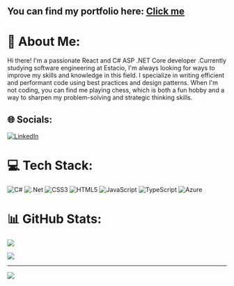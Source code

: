 <h2>You can find my portfolio here: <a href="https://devluizalbuquerque.com/">Click me</a>  </h2>

# 💫 About Me:
Hi there! I'm a passionate React and C# ASP .NET Core developer .Currently studying software engineering at Estacio, I'm always looking for ways to improve my skills and knowledge in this field. I specialize in writing efficient and performant code using best practices and design patterns. When I'm not coding, you can find me playing chess, which is both a fun hobby and a way to sharpen my problem-solving and strategic thinking skills.


## 🌐 Socials:
[![LinkedIn](https://img.shields.io/badge/LinkedIn-%230077B5.svg?logo=linkedin&logoColor=white)](https://linkedin.com/in/luiz-alberto-albuquerque) 

# 💻 Tech Stack:
![C#](https://img.shields.io/badge/c%23-%23239120.svg?style=for-the-badge&logo=c-sharp&logoColor=white) ![.Net](https://img.shields.io/badge/.NET-5C2D91?style=for-the-badge&logo=.net&logoColor=white) ![CSS3](https://img.shields.io/badge/css3-%231572B6.svg?style=for-the-badge&logo=css3&logoColor=white) ![HTML5](https://img.shields.io/badge/html5-%23E34F26.svg?style=for-the-badge&logo=html5&logoColor=white) ![JavaScript](https://img.shields.io/badge/javascript-%23323330.svg?style=for-the-badge&logo=javascript&logoColor=%23F7DF1E) ![TypeScript](https://img.shields.io/badge/typescript-%23007ACC.svg?style=for-the-badge&logo=typescript&logoColor=white) ![Azure](https://img.shields.io/badge/azure-%230072C6.svg?style=for-the-badge&logo=azure-devops&logoColor=white) 
# 📊 GitHub Stats:
![](https://github-readme-stats.vercel.app/api?username=luizAlbuquerque0&theme=tokyonight&hide_border=false&include_all_commits=true&count_private=true)<br/>

![](https://github-readme-stats.vercel.app/api/top-langs/?username=luizAlbuquerque0&theme=tokyonight&hide_border=false&include_all_commits=false&count_private=false&layout=compact)

---
[![](https://visitcount.itsvg.in/api?id=luizAlbuquerque0&icon=0&color=0)](https://visitcount.itsvg.in)

